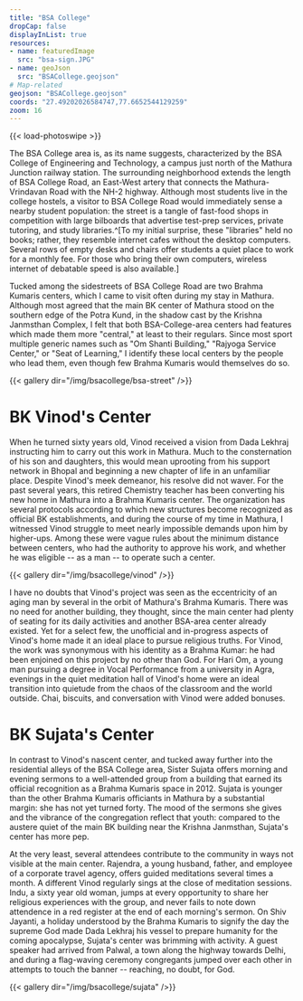 ```yaml
---
title: "BSA College"
dropCap: false
displayInList: true
resources:
- name: featuredImage
  src: "bsa-sign.JPG"
- name: geoJson
  src: "BSACollege.geojson"
# Map-related
geojson: "BSACollege.geojson"
coords: "27.49202026584747,77.6652544129259"
zoom: 16
---
```


{{< load-photoswipe >}}

The BSA College area is, as its name suggests, characterized by the BSA College of Engineering and Technology, a campus just north of the Mathura Junction railway station. The surrounding neighborhood extends the length of BSA College Road, an East-West artery that connects the Mathura-Vrindavan Road with the NH-2 highway. Although most students live in the college hostels, a visitor to BSA College Road would immediately sense a nearby student population: the street is a tangle of fast-food shops in competition with large bilboards that advertise test-prep services, private tutoring, and study libraries.^[To my initial surprise, these "libraries" held no books; rather, they resemble internet cafes without the desktop computers. Several rows of empty desks and chairs offer students a quiet place to work for a monthly fee. For those who bring their own computers, wireless internet of debatable speed is also available.]

Tucked among the sidestreets of BSA College Road are two Brahma Kumaris centers, which I came to visit often during my stay in Mathura. Although most agreed that the main BK center of Mathura stood on the southern edge of the Potra Kund, in the shadow cast by the Krishna Janmsthan Complex, I felt that both BSA-College-area centers had features which made them more "central," at least to their regulars. Since most sport multiple generic names such as "Om Shanti Building," "Rajyoga Service Center," or "Seat of Learning," I identify these local centers by the people who lead them, even though few Brahma Kumaris would themselves do so.

{{< gallery dir="/img/bsacollege/bsa-street" />}}


# BK Vinod's Center

When he turned sixty years old, Vinod received a vision from Dada Lekhraj instructing him to carry out this work in Mathura. Much to the consternation of his son and daughters, this would mean uprooting from his support network in Bhopal and beginning a new chapter of life in an unfamiliar place. Despite Vinod's meek demeanor, his resolve did not waver. For the past several years, this retired Chemistry teacher has been converting his new home in Mathura into a Brahma Kumaris center. The organization has several protocols according to which new structures become recognized as official BK establishments, and during the course of my time in Mathura, I witnessed Vinod struggle to meet nearly impossible demands upon him by higher-ups. Among these were vague rules about the minimum distance between centers, who had the authority to approve his work, and whether he was eligible -- as a man -- to operate such a center.

{{< gallery dir="/img/bsacollege/vinod" />}}

I have no doubts that Vinod's project was seen as the eccentricity of an aging man by several in the orbit of Mathura's Brahma Kumaris. There was no need for another building, they thought, since the main center had plenty of seating for its daily activities and another BSA-area center already existed. Yet for a select few, the unofficial and in-progress aspects of Vinod's home made it an ideal place to pursue religious truths. For Vinod, the work was synonymous with his identity as a Brahma Kumar: he had been enjoined on this project by no other than God. For Hari Om, a young man pursuing a degree in Vocal Performance from a university in Agra, evenings in the quiet meditation hall of Vinod's home were an ideal transition into quietude from the chaos of the classroom and the world outside. Chai, biscuits, and conversation with Vinod were added bonuses.

# BK Sujata's Center

In contrast to Vinod's nascent center, and tucked away further into the residential alleys of the BSA College area, Sister Sujata offers morning and evening sermons to a well-attended group from a building that earned its official recognition as a Brahma Kumaris space in 2012. Sujata is younger than the other Brahma Kumaris officiants in Mathura by a substantial margin: she has not yet turned forty. The mood of the sermons she gives and the vibrance of the congregation reflect that youth: compared to the austere quiet of the main BK building near the Krishna Janmsthan, Sujata's center has more pep.

At the very least, several attendees contribute to the community in ways not visible at the main center. Rajendra, a young husband, father, and employee of a corporate travel agency, offers guided meditations several times a month. A different Vinod regularly sings at the close of meditation sessions. Indu, a sixty year old woman, jumps at every opportunity to share her religious experiences with the group, and never fails to note down attendence in a red register at the end of each morning's sermon. On Shiv Jayanti, a holiday understood by the Brahma Kumaris to signify the day the supreme God made Dada Lekhraj his vessel to prepare humanity for the coming apocalypse, Sujata's center was brimming with activity. A guest speaker had arrived from Palwal, a town along the highway towards Delhi, and during a flag-waving ceremony congregants jumped over each other in attempts to touch the banner -- reaching, no doubt, for God.

{{< gallery dir="/img/bsacollege/sujata" />}}
